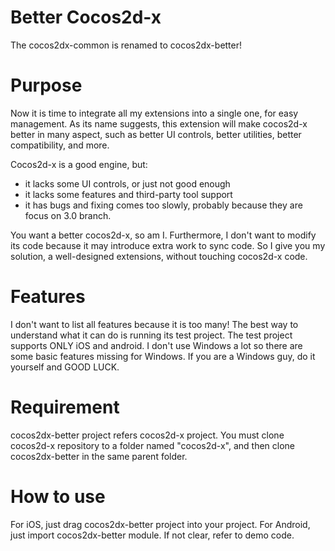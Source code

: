 Better Cocos2d-x
===============
The cocos2dx-common is renamed to cocos2dx-better!

Purpose
===============
Now it is time to integrate all my extensions into a single one, for easy management. As its name suggests, this
extension will make cocos2d-x better in many aspect, such as better UI controls, better utilities, better compatibility, and
more. 

Cocos2d-x is a good engine, but:
* it lacks some UI controls, or just not good enough
* it lacks some features and third-party tool support
* it has bugs and fixing comes too slowly, probably because they are focus on 3.0 branch.

You want a better cocos2d-x, so am I. Furthermore, I don't want to modify its code because it may introduce extra work to
sync code. So I give you my solution, a well-designed extensions, without touching cocos2d-x code.

Features
===========
I don't want to list all features because it is too many! The best way to understand what it can do is running its test project. The test project supports ONLY iOS and android. I don't use Windows a lot so there are some basic features missing  for Windows. If you are a Windows guy, do it yourself and GOOD LUCK.

Requirement
===========
cocos2dx-better project refers cocos2d-x project. You must clone cocos2d-x repository to a folder named "cocos2d-x", 
and then clone cocos2dx-better in the same parent folder.

How to use
===========
For iOS, just drag cocos2dx-better project into your project. For Android, just import cocos2dx-better module. 
If not clear, refer to demo code.
